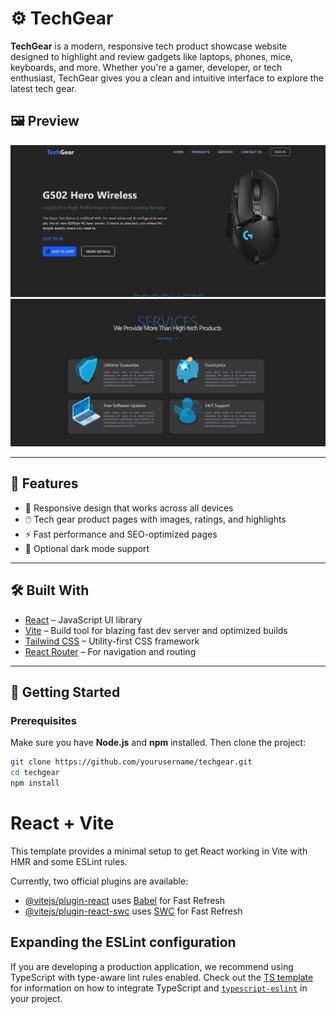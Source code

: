 # ⚙️ TechGear

**TechGear** is a modern, responsive tech product showcase website designed to highlight and review gadgets like laptops, phones, mice, keyboards, and more. Whether you're a gamer, developer, or tech enthusiast, TechGear gives you a clean and intuitive interface to explore the latest tech gear.


## 🖼️ Preview

![ Preview1](./src/assets/Screenshots/Capture.PNG)
![ Preview2](./src/assets/Screenshots/Capture2.PNG)

---

## 🌟 Features

- 📱 Responsive design that works across all devices
- 🖱️ Tech gear product pages with images, ratings, and highlights  
- ⚡ Fast performance and SEO-optimized pages
- 🌙 Optional dark mode support

---

## 🛠️ Built With

- [React](https://reactjs.org/) – JavaScript UI library
- [Vite](https://vitejs.dev/) – Build tool for blazing fast dev server and optimized builds
- [Tailwind CSS](https://tailwindcss.com/) – Utility-first CSS framework
- [React Router](https://reactrouter.com/) – For navigation and routing

---

## 🚀 Getting Started

### Prerequisites

Make sure you have **Node.js** and **npm** installed. Then clone the project:

```bash
git clone https://github.com/yourusername/techgear.git
cd techgear
npm install
```  

# React + Vite

This template provides a minimal setup to get React working in Vite with HMR and some ESLint rules.

Currently, two official plugins are available:

- [@vitejs/plugin-react](https://github.com/vitejs/vite-plugin-react/blob/main/packages/plugin-react) uses [Babel](https://babeljs.io/) for Fast Refresh
- [@vitejs/plugin-react-swc](https://github.com/vitejs/vite-plugin-react/blob/main/packages/plugin-react-swc) uses [SWC](https://swc.rs/) for Fast Refresh

## Expanding the ESLint configuration

If you are developing a production application, we recommend using TypeScript with type-aware lint rules enabled. Check out the [TS template](https://github.com/vitejs/vite/tree/main/packages/create-vite/template-react-ts) for information on how to integrate TypeScript and [`typescript-eslint`](https://typescript-eslint.io) in your project.
